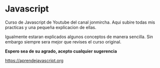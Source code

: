 # Javascript

Curso de Javascript de Youtube del canal jonmircha. Aqui subire todas mis practicas y una pequeña explicacion de ellas.  

Igualmente estaran explicados algunos conceptos de manera sencilla. Sin embargo siempre sera mejor que revises el curso original. 

**Espero sea de su agrado, acepto cualquier sugerencia**

https://aprendejavascript.org